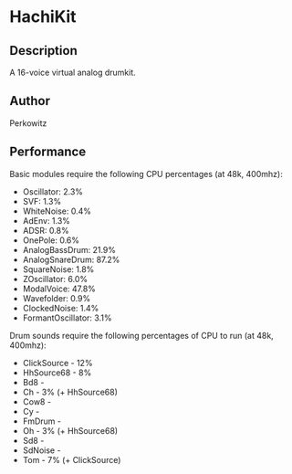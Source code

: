 # HachiKit

## Description
A 16-voice virtual analog drumkit.


## Author

Perkowitz

## Performance

Basic modules require the following CPU percentages (at 48k, 400mhz):
- Oscillator: 2.3%
- SVF: 1.3%
- WhiteNoise: 0.4%
- AdEnv: 1.3%
- ADSR: 0.8%
- OnePole: 0.6%
- AnalogBassDrum: 21.9%
- AnalogSnareDrum: 87.2%
- SquareNoise: 1.8%
- ZOscillator: 6.0%
- ModalVoice: 47.8%
- Wavefolder: 0.9%
- ClockedNoise: 1.4%
- FormantOscillator: 3.1%


Drum sounds require the following percentages of CPU to run (at 48k, 400mhz):
- ClickSource - 12%
- HhSource68 - 8%
- Bd8 - 
- Ch - 3% (+ HhSource68)
- Cow8 - 
- Cy - 
- FmDrum - 
- Oh - 3% (+ HhSource68)
- Sd8 - 
- SdNoise - 
- Tom - 7% (+ ClickSource)

